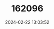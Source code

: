 ---
title: "162096"
category: "Thorella verticillato-inundata"
draft: false
date: 2024-02-22 13:03:52
languages:
  French: ["Caropsis de Thore"]
---